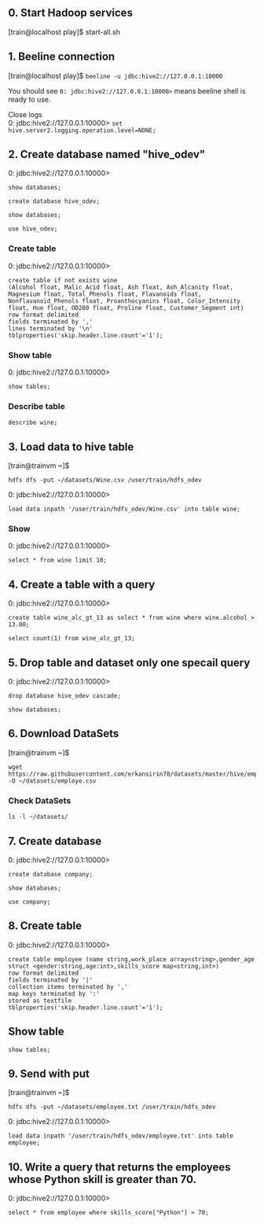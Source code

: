 ## 0. Start Hadoop services

[train@localhost play]$ start-all.sh


## 1. Beeline connection

[train@localhost play]$ 
`beeline -u jdbc:hive2://127.0.0.1:10000`

You should see `0: jdbc:hive2://127.0.0.1:10000>` means beeline shell is ready to use.  

Close logs  
0: jdbc:hive2://127.0.0.1:10000>
`set hive.server2.logging.operation.level=NONE;  `  


## 2. Create database named "hive_odev"

0: jdbc:hive2://127.0.0.1:10000> 
```
show databases;
```

```
create database hive_odev;
```

```
show databases;
```

```
use hive_odev;
```

### Create table

0: jdbc:hive2://127.0.0.1:10000> 

```
create table if not exists wine
(Alcohol float, Malic_Acid float, Ash float, Ash_Alcanity float, Magnesium float, Total_Phenols float, Flavanoids float, Nonflavanoid_Phenols float, Proanthocyanins float, Color_Intensity float, Hue float, OD280 float, Proline float, Customer_Segment int)
row format delimited
fields terminated by ','
lines terminated by '\n'
tblproperties('skip.header.line.count'='1');
```
### Show table

0: jdbc:hive2://127.0.0.1:10000> 
```
show tables;
```

### Describe table
```
describe wine;
```

## 3. Load data to hive table

[train@trainvm ~]$ 
```
hdfs dfs -put ~/datasets/Wine.csv /user/train/hdfs_odev
```

0: jdbc:hive2://127.0.0.1:10000> 
```
load data inpath '/user/train/hdfs_odev/Wine.csv' into table wine;
```

### Show

0: jdbc:hive2://127.0.0.1:10000> 
```
select * from wine limit 10;
```

## 4. Create a table with a query

0: jdbc:hive2://127.0.0.1:10000> 
```
create table wine_alc_gt_13 as select * from wine where wine.alcohol > 13.00;
```

```
select count(1) from wine_alc_gt_13;
```

## 5. Drop table and dataset only one specail query

0: jdbc:hive2://127.0.0.1:10000> 
```
drop database hive_odev cascade;
```
```
show databases;
```

## 6. Download DataSets

[train@trainvm ~]$
```
wget https://raw.githubusercontent.com/erkansirin78/datasets/master/hive/employee.txt -O ~/datasets/employe.csv
```
### Check DataSets
```
ls -l ~/datasets/
```

## 7. Create database

0: jdbc:hive2://127.0.0.1:10000> 
```
create database company;
```
```
show databases;
```

```
use company;
```
## 8. Create table

0: jdbc:hive2://127.0.0.1:10000> 
```
create table employee (name string,work_place array<string>,gender_age struct <gender:string,age:int>,skills_score map<string,int>)
row format delimited
fields terminated by '|'
collection items terminated by ','
map keys terminated by ':'
stored as textfile
tblproperties('skip.header.line.count'='1');
```
## Show table
```
show tables;
```

## 9. Send with put

[train@trainvm ~]$ 
```
hdfs dfs -put ~/datasets/employee.txt /user/train/hdfs_odev
```

0: jdbc:hive2://127.0.0.1:10000> 
```
load data inpath '/user/train/hdfs_odev/employee.txt' into table employee;
```

## 10. Write a query that returns the employees whose Python skill is greater than 70.

0: jdbc:hive2://127.0.0.1:10000> 
```
select * from employee where skills_score["Python"] > 70; 
```



